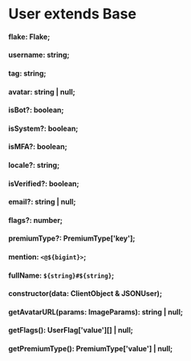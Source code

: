 # User extends Base 

#### flake: Flake;
#### username: string;
#### tag: string;
#### avatar: string | null;
#### isBot?: boolean;
#### isSystem?: boolean;
#### isMFA?: boolean;
#### locale?: string;
#### isVerified?: boolean;
#### email?: string | null;
#### flags?: number;
#### premiumType?: PremiumType['key'];
#### mention: `<@${bigint}>`;
#### fullName: `${string}#${string}`;
#### constructor(data: ClientObject & JSONUser);
#### getAvatarURL(params: ImageParams): string | null;
#### getFlags(): UserFlag['value'][] | null;
#### getPremiumType(): PremiumType['value'] | null;

